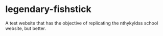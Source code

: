 # legendary-fishstick
A test website that has the objective of replicating the nthykyldss school website, but better.
